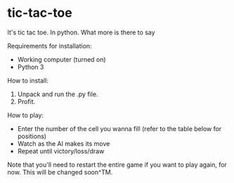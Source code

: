 # tic-tac-toe
It's tic tac toe. In python. What more is there to say

Requirements for installation:
  - Working computer (turned on)
  - Python 3
 
How to install:
  1. Unpack and run the .py file.
  2. Profit.

How to play:
  - Enter the number of the cell you wanna fill (refer to the table below for positions)
  - Watch as the AI makes its move
  - Repeat until victory/loss/draw
  
Note that you'll need to restart the entire game if you want to play again, for now. This will be changed soon^TM.

